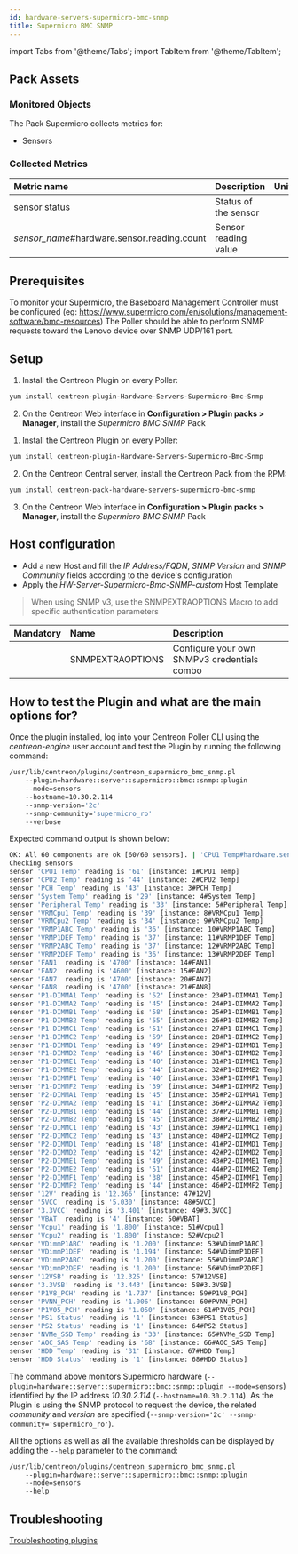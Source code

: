 ```yaml
---
id: hardware-servers-supermicro-bmc-snmp
title: Supermicro BMC SNMP
---
```

import Tabs from '@theme/Tabs';
import TabItem from '@theme/TabItem';


## Pack Assets

### Monitored Objects

The Pack Supermicro collects metrics for:
* Sensors

### Collected Metrics

<Tabs groupId="sync">
<TabItem value="Sensors" label="Sensors">

| Metric name                                   | Description          | Unit  |
| :-------------------------------------------- | :------------------- | :---- |
| sensor status                                 | Status of the sensor |       |
| *sensor\_name*\#hardware.sensor.reading.count | Sensor reading value |       |

</TabItem>
</Tabs>

## Prerequisites

To monitor your Supermicro, the Baseboard Management Controller must be configured (eg: https://www.supermicro.com/en/solutions/management-software/bmc-resources)
The Poller should be able to perform SNMP requests toward the Lenovo device over SNMP UDP/161 port.

## Setup

<Tabs groupId="sync">
<TabItem value="Online License" label="Online License">

1. Install the Centreon Plugin on every Poller:

```bash
yum install centreon-plugin-Hardware-Servers-Supermicro-Bmc-Snmp
```

2. On the Centreon Web interface in **Configuration > Plugin packs > Manager**, install the *Supermicro BMC SNMP* Pack

</TabItem>
<TabItem value="Offline License" label="Offline License">

1. Install the Centreon Plugin on every Poller:

```bash
yum install centreon-plugin-Hardware-Servers-Supermicro-Bmc-Snmp
```

2. On the Centreon Central server, install the Centreon Pack from the RPM:

```bash
yum install centreon-pack-hardware-servers-supermicro-bmc-snmp
```

3. On the Centreon Web interface in **Configuration > Plugin packs > Manager**, install the *Supermicro BMC SNMP* Pack

</TabItem>
</Tabs>

## Host configuration

* Add a new Host and fill the *IP Address/FQDN*, *SNMP Version* and *SNMP Community* fields according to the device's configuration
* Apply the *HW-Server-Supermicro-Bmc-SNMP-custom* Host Template

> When using SNMP v3, use the SNMPEXTRAOPTIONS Macro to add specific authentication parameters

| Mandatory | Name             | Description                                    |
| :-------- | :--------------- | :--------------------------------------------- |
|           | SNMPEXTRAOPTIONS | Configure your own SNMPv3 credentials combo    |

## How to test the Plugin and what are the main options for?

Once the plugin installed, log into your Centreon Poller CLI using the *centreon-engine* user account
and test the Plugin by running the following command:

```bash
/usr/lib/centreon/plugins/centreon_supermicro_bmc_snmp.pl
    --plugin=hardware::server::supermicro::bmc::snmp::plugin
    --mode=sensors
    --hostname=10.30.2.114
    --snmp-version='2c'
    --snmp-community='supermicro_ro'
    --verbose
```

Expected command output is shown below:

```bash
OK: All 60 components are ok [60/60 sensors]. | 'CPU1 Temp#hardware.sensor.reading.count'=61;10:96;5:101;; 'CPU2 Temp#hardware.sensor.reading.count'=44;10:96;5:101;; 'PCH Temp#hardware.sensor.reading.count'=43;10:85;5:90;; 'System Temp#hardware.sensor.reading.count'=29;10:80;5:85;; 'Peripheral Temp#hardware.sensor.reading.count'=33;10:80;5:85;; 'VRMCpu1 Temp#hardware.sensor.reading.count'=39;10:95;5:100;; 'VRMCpu2 Temp#hardware.sensor.reading.count'=34;10:95;5:100;; 'VRMP1ABC Temp#hardware.sensor.reading.count'=36;10:95;5:100;; 'VRMP1DEF Temp#hardware.sensor.reading.count'=37;10:95;5:100;; 'VRMP2ABC Temp#hardware.sensor.reading.count'=37;10:95;5:100;; 'VRMP2DEF Temp#hardware.sensor.reading.count'=36;10:95;5:100;; 'FAN1#hardware.sensor.reading.count'=4700;700:25300;500:25400;; 'FAN2#hardware.sensor.reading.count'=4600;700:25300;500:25400;; 'FAN7#hardware.sensor.reading.count'=4700;700:25300;500:25400;; 'FAN8#hardware.sensor.reading.count'=4700;700:25300;500:25400;; 'P1-DIMMA1 Temp#hardware.sensor.reading.count'=52;10:80;5:85;; 'P1-DIMMA2 Temp#hardware.sensor.reading.count'=45;10:80;5:85;; 'P1-DIMMB1 Temp#hardware.sensor.reading.count'=58;10:80;5:85;; 'P1-DIMMB2 Temp#hardware.sensor.reading.count'=55;10:80;5:85;; 'P1-DIMMC1 Temp#hardware.sensor.reading.count'=51;10:80;5:85;; 'P1-DIMMC2 Temp#hardware.sensor.reading.count'=59;10:80;5:85;; 'P1-DIMMD1 Temp#hardware.sensor.reading.count'=49;10:80;5:85;; 'P1-DIMMD2 Temp#hardware.sensor.reading.count'=46;10:80;5:85;; 'P1-DIMME1 Temp#hardware.sensor.reading.count'=40;10:80;5:85;; 'P1-DIMME2 Temp#hardware.sensor.reading.count'=44;10:80;5:85;; 'P1-DIMMF1 Temp#hardware.sensor.reading.count'=40;10:80;5:85;; 'P1-DIMMF2 Temp#hardware.sensor.reading.count'=39;10:80;5:85;; 'P2-DIMMA1 Temp#hardware.sensor.reading.count'=45;10:80;5:85;; 'P2-DIMMA2 Temp#hardware.sensor.reading.count'=41;10:80;5:85;; 'P2-DIMMB1 Temp#hardware.sensor.reading.count'=44;10:80;5:85;; 'P2-DIMMB2 Temp#hardware.sensor.reading.count'=45;10:80;5:85;; 'P2-DIMMC1 Temp#hardware.sensor.reading.count'=43;10:80;5:85;; 'P2-DIMMC2 Temp#hardware.sensor.reading.count'=43;10:80;5:85;; 'P2-DIMMD1 Temp#hardware.sensor.reading.count'=48;10:80;5:85;; 'P2-DIMMD2 Temp#hardware.sensor.reading.count'=42;10:80;5:85;; 'P2-DIMME1 Temp#hardware.sensor.reading.count'=49;10:80;5:85;; 'P2-DIMME2 Temp#hardware.sensor.reading.count'=51;10:80;5:85;; 'P2-DIMMF1 Temp#hardware.sensor.reading.count'=38;10:80;5:85;; 'P2-DIMMF2 Temp#hardware.sensor.reading.count'=44;10:80;5:85;; '12V#hardware.sensor.reading.count'=12.366;10.780:12.915;10.536:13.281;; '5VCC#hardware.sensor.reading.count'=5.030;4.520:5.600;4.280:5.720;; '3.3VCC#hardware.sensor.reading.count'=3.401;2.976:3.707;2.823:3.775;; 'VBAT#hardware.sensor.reading.count'=4;;;; 'Vcpu1#hardware.sensor.reading.count'=1.800;1.395:2.097;1.260:2.304;; 'Vcpu2#hardware.sensor.reading.count'=1.800;1.395:2.097;1.260:2.304;; 'VDimmP1ABC#hardware.sensor.reading.count'=1.200;1.086:1.350;1.026:1.374;; 'VDimmP1DEF#hardware.sensor.reading.count'=1.194;1.086:1.350;1.026:1.374;; 'VDimmP2ABC#hardware.sensor.reading.count'=1.200;1.086:1.350;1.026:1.374;; 'VDimmP2DEF#hardware.sensor.reading.count'=1.200;1.086:1.350;1.026:1.374;; '12VSB#hardware.sensor.reading.count'=12.325;10.765:12.910;10.505:13.300;; '3.3VSB#hardware.sensor.reading.count'=3.443;2.979:3.699;2.819:3.763;; 'P1V8_PCH#hardware.sensor.reading.count'=1.737;1.629:2.025;1.539:2.061;; 'PVNN_PCH#hardware.sensor.reading.count'=1.006;0.904:1.120;0.856:1.144;; 'P1V05_PCH#hardware.sensor.reading.count'=1.050;0.948:1.176;0.900:1.200;; 'PS1 Status#hardware.sensor.reading.count'=1;;;; 'PS2 Status#hardware.sensor.reading.count'=1;;;; 'NVMe_SSD Temp#hardware.sensor.reading.count'=33;10:65;5:70;; 'AOC_SAS Temp#hardware.sensor.reading.count'=68;10:100;5:105;; 'HDD Temp#hardware.sensor.reading.count'=31;10:50;5:55;; 'HDD Status#hardware.sensor.reading.count'=1;;;; 'hardware.sensor.count'=60;;;;
Checking sensors
sensor 'CPU1 Temp' reading is '61' [instance: 1#CPU1 Temp]
sensor 'CPU2 Temp' reading is '44' [instance: 2#CPU2 Temp]
sensor 'PCH Temp' reading is '43' [instance: 3#PCH Temp]
sensor 'System Temp' reading is '29' [instance: 4#System Temp]
sensor 'Peripheral Temp' reading is '33' [instance: 5#Peripheral Temp]
sensor 'VRMCpu1 Temp' reading is '39' [instance: 8#VRMCpu1 Temp]
sensor 'VRMCpu2 Temp' reading is '34' [instance: 9#VRMCpu2 Temp]
sensor 'VRMP1ABC Temp' reading is '36' [instance: 10#VRMP1ABC Temp]
sensor 'VRMP1DEF Temp' reading is '37' [instance: 11#VRMP1DEF Temp]
sensor 'VRMP2ABC Temp' reading is '37' [instance: 12#VRMP2ABC Temp]
sensor 'VRMP2DEF Temp' reading is '36' [instance: 13#VRMP2DEF Temp]
sensor 'FAN1' reading is '4700' [instance: 14#FAN1]
sensor 'FAN2' reading is '4600' [instance: 15#FAN2]
sensor 'FAN7' reading is '4700' [instance: 20#FAN7]
sensor 'FAN8' reading is '4700' [instance: 21#FAN8]
sensor 'P1-DIMMA1 Temp' reading is '52' [instance: 23#P1-DIMMA1 Temp]
sensor 'P1-DIMMA2 Temp' reading is '45' [instance: 24#P1-DIMMA2 Temp]
sensor 'P1-DIMMB1 Temp' reading is '58' [instance: 25#P1-DIMMB1 Temp]
sensor 'P1-DIMMB2 Temp' reading is '55' [instance: 26#P1-DIMMB2 Temp]
sensor 'P1-DIMMC1 Temp' reading is '51' [instance: 27#P1-DIMMC1 Temp]
sensor 'P1-DIMMC2 Temp' reading is '59' [instance: 28#P1-DIMMC2 Temp]
sensor 'P1-DIMMD1 Temp' reading is '49' [instance: 29#P1-DIMMD1 Temp]
sensor 'P1-DIMMD2 Temp' reading is '46' [instance: 30#P1-DIMMD2 Temp]
sensor 'P1-DIMME1 Temp' reading is '40' [instance: 31#P1-DIMME1 Temp]
sensor 'P1-DIMME2 Temp' reading is '44' [instance: 32#P1-DIMME2 Temp]
sensor 'P1-DIMMF1 Temp' reading is '40' [instance: 33#P1-DIMMF1 Temp]
sensor 'P1-DIMMF2 Temp' reading is '39' [instance: 34#P1-DIMMF2 Temp]
sensor 'P2-DIMMA1 Temp' reading is '45' [instance: 35#P2-DIMMA1 Temp]
sensor 'P2-DIMMA2 Temp' reading is '41' [instance: 36#P2-DIMMA2 Temp]
sensor 'P2-DIMMB1 Temp' reading is '44' [instance: 37#P2-DIMMB1 Temp]
sensor 'P2-DIMMB2 Temp' reading is '45' [instance: 38#P2-DIMMB2 Temp]
sensor 'P2-DIMMC1 Temp' reading is '43' [instance: 39#P2-DIMMC1 Temp]
sensor 'P2-DIMMC2 Temp' reading is '43' [instance: 40#P2-DIMMC2 Temp]
sensor 'P2-DIMMD1 Temp' reading is '48' [instance: 41#P2-DIMMD1 Temp]
sensor 'P2-DIMMD2 Temp' reading is '42' [instance: 42#P2-DIMMD2 Temp]
sensor 'P2-DIMME1 Temp' reading is '49' [instance: 43#P2-DIMME1 Temp]
sensor 'P2-DIMME2 Temp' reading is '51' [instance: 44#P2-DIMME2 Temp]
sensor 'P2-DIMMF1 Temp' reading is '38' [instance: 45#P2-DIMMF1 Temp]
sensor 'P2-DIMMF2 Temp' reading is '44' [instance: 46#P2-DIMMF2 Temp]
sensor '12V' reading is '12.366' [instance: 47#12V]
sensor '5VCC' reading is '5.030' [instance: 48#5VCC]
sensor '3.3VCC' reading is '3.401' [instance: 49#3.3VCC]
sensor 'VBAT' reading is '4' [instance: 50#VBAT]
sensor 'Vcpu1' reading is '1.800' [instance: 51#Vcpu1]
sensor 'Vcpu2' reading is '1.800' [instance: 52#Vcpu2]
sensor 'VDimmP1ABC' reading is '1.200' [instance: 53#VDimmP1ABC]
sensor 'VDimmP1DEF' reading is '1.194' [instance: 54#VDimmP1DEF]
sensor 'VDimmP2ABC' reading is '1.200' [instance: 55#VDimmP2ABC]
sensor 'VDimmP2DEF' reading is '1.200' [instance: 56#VDimmP2DEF]
sensor '12VSB' reading is '12.325' [instance: 57#12VSB]
sensor '3.3VSB' reading is '3.443' [instance: 58#3.3VSB]
sensor 'P1V8_PCH' reading is '1.737' [instance: 59#P1V8_PCH]
sensor 'PVNN_PCH' reading is '1.006' [instance: 60#PVNN_PCH]
sensor 'P1V05_PCH' reading is '1.050' [instance: 61#P1V05_PCH]
sensor 'PS1 Status' reading is '1' [instance: 63#PS1 Status]
sensor 'PS2 Status' reading is '1' [instance: 64#PS2 Status]
sensor 'NVMe_SSD Temp' reading is '33' [instance: 65#NVMe_SSD Temp]
sensor 'AOC_SAS Temp' reading is '68' [instance: 66#AOC_SAS Temp]
sensor 'HDD Temp' reading is '31' [instance: 67#HDD Temp]
sensor 'HDD Status' reading is '1' [instance: 68#HDD Status]
```

The command above monitors Supermicro hardware (```--plugin=hardware::server::supermicro::bmc::snmp::plugin --mode=sensors```) identified
by the IP address *10.30.2.114* (```--hostname=10.30.2.114```). As the Plugin is using the SNMP protocol to request the device, the related
*community* and *version* are specified (```--snmp-version='2c' --snmp-community='supermicro_ro'```).

All the options as well as all the available thresholds can be displayed by adding the  ```--help```
parameter to the command:

```bash
/usr/lib/centreon/plugins/centreon_supermicro_bmc_snmp.pl
    --plugin=hardware::server::supermicro::bmc::snmp::plugin
    --mode=sensors
    --help
```

## Troubleshooting

[Troubleshooting plugins](../tutorials/troubleshooting-plugins.md)

